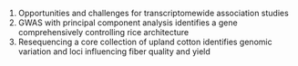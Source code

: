 1.  Opportunities and challenges for transcriptomewide association studies
2.  GWAS with principal component analysis identifies a gene comprehensively controlling rice architecture
3.  Resequencing a core collection of upland cotton identifies genomic variation and loci influencing fiber quality and yield


